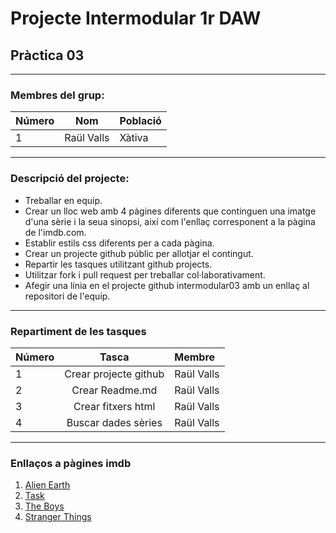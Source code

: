 # Projecte Intermodular 1r DAW
## Pràctica 03
---
### Membres del grup:
| Número         | Nom              | Població        |
| :-----------   | :--------------: | :------         |
| 1              | Raül Valls       | Xàtiva          |
---
### Descripció del projecte:
- Treballar en equip.
- Crear un lloc web amb 4 pàgines diferents que continguen una imatge d'una sèrie i la seua sinopsi, així com l'enllaç corresponent a la pàgina de l'imdb.com.
- Establir estils css diferents per a cada pàgina.
- Crear un projecte github públic per allotjar el contingut.
- Repartir les tasques utilitzant github projects.
- Utilitzar fork i pull request per treballar col·laborativament.
- Afegir una línia en el projecte github intermodular03 amb un enllaç al repositori de l'equip.
---
### Repartiment de les tasques
| Número | Tasca                 | Membre          |
| :------| :--------------:      | :------         |
| 1      | Crear projecte github | Raül Valls      |
| 2      | Crear Readme.md       | Raül Valls      |
| 3      | Crear fitxers html    | Raül Valls      |
| 4      | Buscar dades sèries   | Raül Valls      |
---
### Enllaços a pàgines imdb
1. [Alien Earth](https://www.imdb.com/title/tt13623632/)
2. [Task](https://www.imdb.com/title/tt28013708/)
3. [The Boys](https://www.imdb.com/title/tt1190634/)
4. [Stranger Things](https://www.imdb.com/title/tt4574334/)